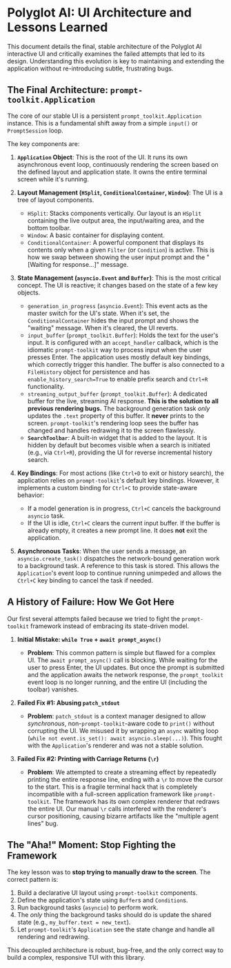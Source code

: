# Polyglot AI: UI Architecture and Lessons Learned

This document details the final, stable architecture of the Polyglot AI interactive UI and critically examines the failed attempts that led to its design. Understanding this evolution is key to maintaining and extending the application without re-introducing subtle, frustrating bugs.

## The Final Architecture: `prompt-toolkit.Application`

The core of our stable UI is a persistent `prompt_toolkit.Application` instance. This is a fundamental shift away from a simple `input()` or `PromptSession` loop.

The key components are:

1.  **`Application` Object**: This is the root of the UI. It runs its own asynchronous event loop, continuously rendering the screen based on the defined layout and application state. It owns the entire terminal screen while it's running.

2.  **Layout Management (`HSplit`, `ConditionalContainer`, `Window`)**: The UI is a tree of layout components.
    -   `HSplit`: Stacks components vertically. Our layout is an `HSplit` containing the live output area, the input/waiting area, and the bottom toolbar.
    -   `Window`: A basic container for displaying content.
    -   `ConditionalContainer`: A powerful component that displays its contents only when a given `Filter` (or `Condition`) is active. This is how we swap between showing the user input prompt and the "[Waiting for response...]" message.

3.  **State Management (`asyncio.Event` and `Buffer`)**: This is the most critical concept. The UI is reactive; it changes based on the state of a few key objects.
    -   `generation_in_progress` (`asyncio.Event`): This event acts as the master switch for the UI's state. When it's set, the `ConditionalContainer` hides the input prompt and shows the "waiting" message. When it's cleared, the UI reverts.
    -   `input_buffer` (`prompt_toolkit.Buffer`): Holds the text for the user's input. It is configured with an `accept_handler` callback, which is the idiomatic `prompt-toolkit` way to process input when the user presses Enter. The application uses mostly default key bindings, which correctly trigger this handler. The buffer is also connected to a `FileHistory` object for persistence and has `enable_history_search=True` to enable prefix search and `Ctrl+R` functionality.
    -   `streaming_output_buffer` (`prompt_toolkit.Buffer`): A dedicated buffer for the live, streaming AI response. **This is the solution to all previous rendering bugs.** The background generation task *only* updates the `.text` property of this buffer. It **never** prints to the screen. `prompt-toolkit`'s rendering loop sees the buffer has changed and handles redrawing it to the screen flawlessly.
    -   **`SearchToolbar`**: A built-in widget that is added to the layout. It is hidden by default but becomes visible when a search is initiated (e.g., via `Ctrl+R`), providing the UI for reverse incremental history search.

4.  **Key Bindings**: For most actions (like `Ctrl+D` to exit or history search), the application relies on `prompt-toolkit`'s default key bindings. However, it implements a custom binding for `Ctrl+C` to provide state-aware behavior:
    -   If a model generation is in progress, `Ctrl+C` cancels the background `asyncio` task.
    -   If the UI is idle, `Ctrl+C` clears the current input buffer. If the buffer is already empty, it creates a new prompt line. It does **not** exit the application.

5.  **Asynchronous Tasks**: When the user sends a message, an `asyncio.create_task()` dispatches the network-bound generation work to a background task. A reference to this task is stored. This allows the `Application`'s event loop to continue running unimpeded and allows the `Ctrl+C` key binding to cancel the task if needed.

## A History of Failure: How We Got Here

Our first several attempts failed because we tried to fight the `prompt-toolkit` framework instead of embracing its state-driven model.

1.  **Initial Mistake: `while True` + `await prompt_async()`**
    -   **Problem**: This common pattern is simple but flawed for a complex UI. The `await prompt_async()` call is blocking. While waiting for the user to press Enter, the UI updates. But once the prompt is submitted and the application awaits the network response, the `prompt_toolkit` event loop is no longer running, and the entire UI (including the toolbar) vanishes.

2.  **Failed Fix #1: Abusing `patch_stdout`**
    -   **Problem**: `patch_stdout` is a context manager designed to allow *synchronous*, non-`prompt-toolkit`-aware code to `print()` without corrupting the UI. We misused it by wrapping an `async` waiting loop (`while not event.is_set(): await asyncio.sleep(...)`). This fought with the `Application`'s renderer and was not a stable solution.

3.  **Failed Fix #2: Printing with Carriage Returns (`\r`)**
    -   **Problem**: We attempted to create a streaming effect by repeatedly printing the entire response line, ending with a `\r` to move the cursor to the start. This is a fragile terminal hack that is completely incompatible with a full-screen application framework like `prompt-toolkit`. The framework has its own complex renderer that redraws the entire UI. Our manual `\r` calls interfered with the renderer's cursor positioning, causing bizarre artifacts like the "multiple agent lines" bug.

## The "Aha!" Moment: Stop Fighting the Framework

The key lesson was to **stop trying to manually draw to the screen**. The correct pattern is:

1.  Build a declarative UI layout using `prompt-toolkit` components.
2.  Define the application's state using `Buffer`s and `Condition`s.
3.  Run background tasks (`asyncio`) to perform work.
4.  The *only* thing the background tasks should do is update the shared state (e.g., `my_buffer.text = new_text`).
5.  Let `prompt-toolkit`'s `Application` see the state change and handle all rendering and redrawing.

This decoupled architecture is robust, bug-free, and the only correct way to build a complex, responsive TUI with this library.
